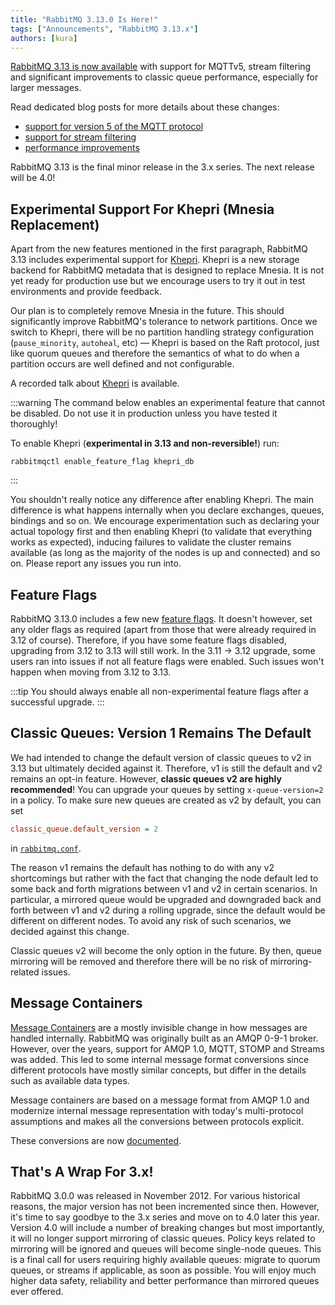 ```yaml
---
title: "RabbitMQ 3.13.0 Is Here!"
tags: ["Announcements", "RabbitMQ 3.13.x"]
authors: [kura]
---
```


[RabbitMQ 3.13 is now available](https://github.com/rabbitmq/rabbitmq-server/releases/tag/v3.13.0)
with support for MQTTv5, stream filtering and significant improvements to
classic queue performance, especially for larger messages.

Read dedicated blog posts for more details about these changes:

* [support for version 5 of the MQTT protocol](/blog/2023/07/21/mqtt5)
* [support for stream filtering](/blog/2023/10/16/stream-filtering)
* [performance improvements](/blog/2024/01/11/3.13-release)

RabbitMQ 3.13 is the final minor release in the 3.x series. The next release
will be 4.0!

<!-- truncate -->

## Experimental Support For Khepri (Mnesia Replacement)

Apart from the new features mentioned in the first paragraph, RabbitMQ 3.13
includes experimental support for [Khepri](https://github.com/rabbitmq/khepri). Khepri is a new storage backend for
RabbitMQ metadata that is designed to replace Mnesia. It is not yet ready for
production use but we encourage users to try it out in test environments and
provide feedback.

Our plan is to completely remove Mnesia in the future. This should
significantly improve RabbitMQ's tolerance to network partitions. Once we switch
to Khepri, there will be no partition handling strategy configuration
(`pause_minority`, `autoheal`, etc) — Khepri is based on the Raft protocol,
just like quorum queues and therefore the semantics of what to do when a
partition occurs are well defined and not configurable.

A recorded talk about [Khepri](https://www.youtube.com/watch?v=whVqpgvep90) is available.

:::warning
The command below enables an experimental feature that cannot be disabled.
Do not use it in production unless you have tested it thoroughly!

To enable Khepri (**experimental in 3.13 and non-reversible!**) run:
```
rabbitmqctl enable_feature_flag khepri_db
```
:::

You shouldn't really notice any difference after enabling Khepri. The main
difference is what happens internally when you declare exchanges, queues,
bindings and so on. We encourage experimentation such as declaring your actual
topology first and then enabling Khepri (to validate that everything works as
expected), inducing failures to validate the cluster remains available (as long
as the majority of the nodes is up and connected) and so on. Please report any
issues you run into.

## Feature Flags

RabbitMQ 3.13.0 includes a few new [feature flags](/docs/feature-flags/). It doesn't however, set any
older flags as required (apart from those that were already required in 3.12 of
course). Therefore, if you have some feature flags disabled, upgrading from
3.12 to 3.13 will still work. In the 3.11 -> 3.12 upgrade, some users ran into
issues if not all feature flags were enabled. Such issues won't happen when
moving from 3.12 to 3.13.

:::tip
You should always enable all non-experimental feature flags after a successful
upgrade.
:::

## Classic Queues: Version 1 Remains The Default

We had intended to change the default version of classic queues to v2 in 3.13
but ultimately decided against it. Therefore, v1 is still the default and v2
remains an opt-in feature. However, **classic queues v2 are highly
recommended**! You can upgrade your queues by setting `x-queue-version=2` in a
policy. To make sure new queues are created as v2 by default, you can set

``` ini
classic_queue.default_version = 2
```

in [`rabbitmq.conf`](/docs/configure/).

The reason v1 remains the default has nothing to do with any v2 shortcomings
but rather with the fact that changing the node default led to some back and
forth migrations between v1 and v2 in certain scenarios. In particular, a
mirrored queue would be upgraded and downgraded back and forth between v1 and
v2 during a rolling upgrade, since the default would be different on different
nodes. To avoid any risk of such scenarios, we decided against this change.

Classic queues v2 will become the only option in the future. By then, queue
mirroring will be removed and therefore there will be no risk of
mirroring-related issues.

## Message Containers

[Message Containers](https://github.com/rabbitmq/rabbitmq-server/pull/5077) are
a mostly invisible change in how messages are handled internally. RabbitMQ was
originally built as an AMQP 0-9-1 broker. However, over the years, support for
AMQP 1.0, MQTT, STOMP and Streams was added. This led to some internal message
format conversions since different protocols have mostly similar concepts, but
differ in the details such as available data types.

Message containers are based on a message format from AMQP 1.0 and
modernize internal message representation with today's multi-protocol
assumptions and makes all the conversions between protocols explicit.

These conversions are now [documented](https://www.rabbitmq.com/docs/conversions).

## That's A Wrap For 3.x!

RabbitMQ 3.0.0 was released in November 2012. For various historical reasons,
the major version has not been incremented since then. However, it's time to
say goodbye to the 3.x series and move on to 4.0 later this year. Version 4.0
will include a number of breaking changes but most importantly, it will no
longer support mirroring of classic queues. Policy keys related to mirroring
will be ignored and queues will become single-node queues. This is a final call
for users requiring highly available queues: migrate to quorum queues, or
streams if applicable, as soon as possible. You will enjoy much higher data
safety, reliability and better performance than mirrored queues ever offered.
